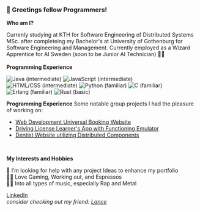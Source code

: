 ### 👋 Greetings fellow Programmers! 

**Who am I?**

Currenly studying at KTH for Software Engineering of Distributed Systems MSc. after completeing my Bachelor's at University of Gothenburg for Software Engineering and Management. Currently employed as a Wizard Apprentice for AI Sweden (soon to be Junior AI Technician) 🤯💥 <br><br>
**Programming Experience**

![Java (intermediate)](https://img.shields.io/static/v1?label=Java&logo=Java&logoColor=eeeeee&message=intermediate&color=green&style=for-the-badge)
![JavaScript (intermediate)](https://img.shields.io/static/v1?label=JavaScript&logo=JavaScript&logoColor=eeeeee&message=intermediate&color=green&style=for-the-badge)
![HTML/CSS (intermediate)](https://img.shields.io/static/v1?label=HTML%2fCSS&logo=HTML5&logoColor=eeeeee&message=intermediate&color=green&style=for-the-badge)
![Python (familiar)](https://img.shields.io/static/v1?label=Python&logo=Python&logoColor=eeeeee&message=familiar&color=yellowgreen&style=for-the-badge)
![C (familiar)](https://img.shields.io/static/v1?label=C&logo=C&logoColor=eeeeee&message=familiar&color=yellowgreen&style=for-the-badge)
![Erlang (familiar)](https://img.shields.io/static/v1?label=Erlang&logo=Erlag&logoColor=eeeeee&message=familiar&color=yellowgreen&style=for-the-badge)
![Rust (basic)](https://img.shields.io/static/v1?label=Rust&logo=Rust&logoColor=eeeeee&message=basic&color=yellow&style=for-the-badge)

**Programming Experience**
Some notable group projects I had the pleasure of working on:
- [Web Development Universal Booking Website](https://github.com/GeorgZs/WebDev2022)
- [Driving License Learner's App with Functioning Emulator](https://github.com/GeorgZs/DIT113-CarCrashCourse)
- [Dentist Website utilizing Distributed Components](https://github.com/Distributed-Systems2022)

<br>

**My Interests and Hobbies**

🤔 I’m looking for help with any project Ideas to enhance my portfolio<br>
🐱‍👤 Love Gaming, Working out, and Espressos<br>
🤷‍♂️ Into all types of music, especially Rap and Metal<br>

[LinkedIn](https://www.linkedin.com/in/georg-zsolnai-b662a6241/) <br>
*_consider checking out my friend: [Lance](https://github.com/Lancear)_*<br>

<!--
**GeorgZs/GeorgZs** is a ✨ _special_ ✨ repository because its `README.md` (this file) appears on your GitHub profile.
 **Shields.io** 
Here are some ideas to get you started:

- 🔭 I’m currently working on ...
- 🌱 I’m currently learning ...
- 👯 I’m looking to collaborate on ...
- 🤔 I’m looking for help with ...
- 💬 Ask me about ...
- 📫 How to reach me: ...
- 😄 Pronouns: ...
- ⚡ Fun fact: ...
-->
